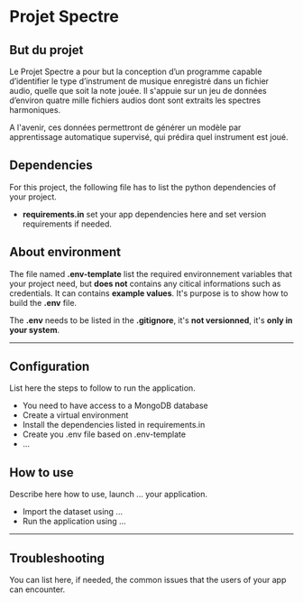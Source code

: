 # Projet Spectre

## But du projet

Le Projet Spectre a pour but la conception d’un programme capable d’identifier le type d’instrument de musique enregistré dans un fichier audio, quelle que soit la note jouée. Il s'appuie sur un jeu de données d’environ quatre mille fichiers audios dont sont extraits les spectres harmoniques.

A l'avenir, ces données permettront de générer un modèle par apprentissage automatique supervisé, qui prédira quel instrument est joué.

## Dependencies

For this project, the following file has to list the python dependencies of your project.

- **requirements.in** set your app dependencies here and set version requirements if needed.

## About environment

The file named **.env-template** list the required environnement variables that your project need, but **does not** contains any citical informations such as credentials. It can contains **example values**. It's purpose is to show how to build the **.env** file.

The **.env** needs to be listed in the **.gitignore**, it's **not versionned**, it's **only in your system**.

---

## Configuration

List here the steps to follow to run the application.

- You need to have access to a MongoDB database
- Create a virtual environment
- Install the dependencies listed in requirements.in
- Create you .env file based on .env-template
- ...

## How to use

Describe here how to use, launch ... your application.

- Import the dataset using ...
- Run the application using ...

---

## Troubleshooting

You can list here, if needed, the common issues that the users of your app can encounter.
